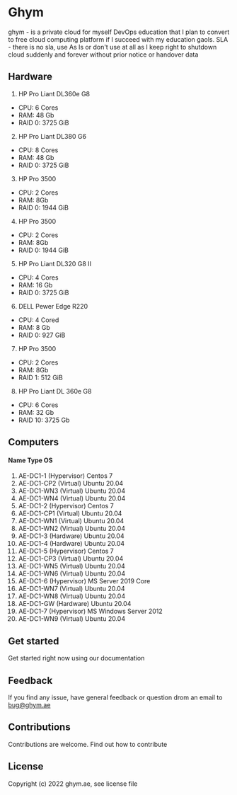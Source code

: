 # Ghym
ghym - is a private cloud for myself DevOps education that I plan to convert to free cloud computing platform if I succeed with my education gaols. SLA - there is no sla, use As Is or don't use at all as I keep right to shutdown cloud suddenly and forever without prior notice or handover data

## Hardware
1. HP Pro Liant DL360e G8
 - CPU: 6 Cores
 - RAM: 48 Gb
 - RAID 0: 3725 GiB
2. HP Pro Liant DL380 G6
 - CPU: 8 Cores
 - RAM: 48 Gb
 - RAID 0: 3725 GiB
3. HP Pro 3500
 - CPU: 2 Cores
 - RAM: 8Gb
 - RAID 0: 1944 GiB
4. HP Pro 3500
 - CPU: 2 Cores
 - RAM: 8Gb
 - RAID 0: 1944 GiB
5. HP Pro Liant DL320 G8 II
 - CPU: 4 Cores
 - RAM: 16 Gb
 - RAID 0: 3725 GiB
6. DELL Pewer Edge R220
 - CPU: 4 Cored
 - RAM: 8 Gb
 - RAID 0: 927 GiB
7. HP Pro 3500
 - CPU: 2 Cores
 - RAM: 8Gb
 - RAID 1: 512 GiB
8. HP Pro Liant DL 360e G8
 - CPU: 6 Cores
 - RAM: 32 Gb
 - RAID 10: 3725 Gb

## Computers
####	Name		Type		OS
1.	AE-DC1-1	(Hypervisor)	Centos 7
 1.	AE-DC1-CP2	(Virtual)	Ubuntu 20.04
 2.	AE-DC1-WN3	(Virtual)	Ubuntu 20.04
 3.	AE-DC1-WN4	(Virtual)	Ubuntu 20.04
2. 	AE-DC1-2	(Hypervisor)	Centos 7
 1.	AE-DC1-CP1	(Virtual)	Ubuntu 20.04
 2.	AE-DC1-WN1	(Virtual)	Ubuntu 20.04
 3.	AE-DC1-WN2	(Virtual)	Ubuntu 20.04
3.	AE-DC1-3	(Hardware)	Ubuntu 20.04
4.	AE-DC1-4	(Hardware)	Ubuntu 20.04
5.	AE-DC1-5	(Hypervisor)	Centos 7
 1.	AE-DC1-CP3	(Virtual)	Ubuntu 20.04
 2.	AE-DC1-WN5	(Virtual)	Ubuntu 20.04
 3.	AE-DC1-WN6	(Virtual)	Ubuntu 20.04
6.	AE-DC1-6	(Hypervisor)	MS Server 2019 Core
 1.	AE-DC1-WN7	(Virtual)	Ubuntu 20.04
 2.	AE-DC1-WN8	(Virtual)	Ubuntu 20.04
7.	AE-DC1-GW	(Hardware)	Ubuntu 20.04
8.	AE-DC1-7	(Hypervisor)	MS Windows Server 2012
 1.	AE-DC1-WN9	(Virtual)	Ubuntu 20.04

## Get started

Get started right now using our documentation

## Feedback

If you find any issue, have general feedback or question drom an email to bug@ghym.ae

## Contributions

Contributions are welcome. Find out how to contribute

## License

Copyright (c) 2022 ghym.ae, see license file
